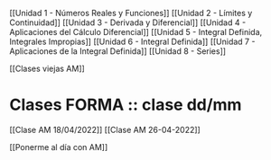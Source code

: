 [[Unidad 1 - Números Reales y Funciones]]
[[Unidad 2 - Límites y Continuidad]]
[[Unidad 3 - Derivada y Diferencial]]
[[Unidad 4 - Aplicaciones del Cálculo Diferencial]]
[[Unidad 5 - Integral Definida, Integrales Impropias]]
[[Unidad 6 - Integral Definida]]
[[Unidad 7 - Aplicaciones de la Integral Definida]]
[[Unidad 8 - Series]]



[[Clases viejas AM]]


# Clases FORMA :: clase dd/mm
[[Clase AM 18/04/2022]]
[[Clase AM 26-04-2022]]

[[Ponerme al día con AM]]

